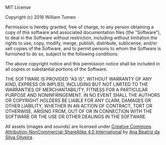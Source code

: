 MIT License

Copyright (c) 2016 William Tumeo

Permission is hereby granted, free of charge, to any person obtaining a copy
of this software and associated documentation files (the "Software"), to deal
in the Software without restriction, including without limitation the rights
to use, copy, modify, merge, publish, distribute, sublicense, and/or sell
copies of the Software, and to permit persons to whom the Software is
furnished to do so, subject to the following conditions:

The above copyright notice and this permission notice shall be included in all
copies or substantial portions of the Software.

THE SOFTWARE IS PROVIDED "AS IS", WITHOUT WARRANTY OF ANY KIND, EXPRESS OR
IMPLIED, INCLUDING BUT NOT LIMITED TO THE WARRANTIES OF MERCHANTABILITY,
FITNESS FOR A PARTICULAR PURPOSE AND NONINFRINGEMENT. IN NO EVENT SHALL THE
AUTHORS OR COPYRIGHT HOLDERS BE LIABLE FOR ANY CLAIM, DAMAGES OR OTHER
LIABILITY, WHETHER IN AN ACTION OF CONTRACT, TORT OR OTHERWISE, ARISING FROM,
OUT OF OR IN CONNECTION WITH THE SOFTWARE OR THE USE OR OTHER DEALINGS IN THE
SOFTWARE.


All assets (images and sounds) are licensed under [Creative Commons Attribution-NonCommercial-ShareAlike 4.0 International](https://creativecommons.org/licenses/by-nc-sa/4.0/) by [Ana Beatriz da Silva Oliveira](https://www.facebook.com/ArtistYomiell).

